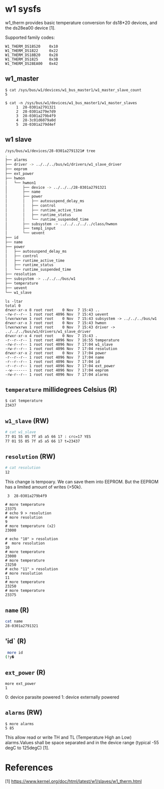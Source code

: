 # w1 sysfs

w1_therm provides basic temperature conversion for ds18*20 devices, and the ds28ea00 device [1].

Supported family codes:

```
W1_THERM_DS18S20 	0x10
W1_THERM_DS1822 	0x22
W1_THERM_DS18B20 	0x28
W1_THERM_DS1825 	0x3B
W1_THERM_DS28EA00 	0x42
```

## w1_master

```
$ cat /sys/bus/w1/devices/w1_bus_master1/w1_master_slave_count 
5

$ cat -n /sys/bus/w1/devices/w1_bus_master1/w1_master_slaves
     1	28-0301a2791321
     2	28-0301a279e7d9
     3	28-0301a279b4f9
     4	28-3c01d6079a0d
     5	28-0301a279d4ef
```


## w1 slave


```bash
/sys/bus/w1/devices/28-0301a2791321# tree
.
├── alarms
├── driver -> ../../../bus/w1/drivers/w1_slave_driver
├── eeprom
├── ext_power
├── hwmon
│   └── hwmon1
│       ├── device -> ../../../28-0301a2791321
│       ├── name
│       ├── power
│       │   ├── autosuspend_delay_ms
│       │   ├── control
│       │   ├── runtime_active_time
│       │   ├── runtime_status
│       │   └── runtime_suspended_time
│       ├── subsystem -> ../../../../../class/hwmon
│       ├── temp1_input
│       └── uevent
├── id
├── name
├── power
│   ├── autosuspend_delay_ms
│   ├── control
│   ├── runtime_active_time
│   ├── runtime_status
│   └── runtime_suspended_time
├── resolution
├── subsystem -> ../../../bus/w1
├── temperature
├── uevent
└── w1_slave
```

```
ls -ltar
total 0
drwxr-xr-x 8 root root    0 Nov  7 15:43 ..
-rw-r--r-- 1 root root 4096 Nov  7 15:43 uevent
lrwxrwxrwx 1 root root    0 Nov  7 15:43 subsystem -> ../../../bus/w1
drwxr-xr-x 3 root root    0 Nov  7 15:43 hwmon
lrwxrwxrwx 1 root root    0 Nov  7 15:43 driver -> ../../../bus/w1/drivers/w1_slave_driver
drwxr-xr-x 4 root root    0 Nov  7 15:43 .
-r--r--r-- 1 root root 4096 Nov  7 16:55 temperature
-rw-r--r-- 1 root root 4096 Nov  7 17:04 w1_slave
-rw-r--r-- 1 root root 4096 Nov  7 17:04 resolution
drwxr-xr-x 2 root root    0 Nov  7 17:04 power
-r--r--r-- 1 root root 4096 Nov  7 17:04 name
-r--r--r-- 1 root root 4096 Nov  7 17:04 id
-r--r--r-- 1 root root 4096 Nov  7 17:04 ext_power
--w------- 1 root root 4096 Nov  7 17:04 eeprom
-rw-r--r-- 1 root root 4096 Nov  7 17:04 alarms
```

## `temperature` millidegrees Celsius (R) 

```bash
$ cat temperature 
23437
```

## `w1_slave` (RW)

```bash
# cat w1_slave 
77 01 55 05 7f a5 a5 66 17 : crc=17 YES
77 01 55 05 7f a5 a5 66 17 t=23437
```

## `resolution` (RW)

```bash
# cat resolution 
12
```

This change is tempoary. We can save them into EEPROM. But the EEPROM has a limited amount of writes (>50k).


     3	28-0301a279b4f9

```
# more temperature 
23375
# echo 9 > resolution 
# more resolution 
9
# more temperature (x2) 
23000

# echo "10" > resolution 
#  more resolution 
10
# more temperature 
23000
# more temperature 
23250
# echo "11" > resolution 
# more resolution 
11
# more temperature 
23250
# more temperature 
23375
```





## `name` (R)

```bash
cat name 
28-0301a2791321
```

## 'id` (R)

```bash
 more id 
(!y�	
```

## `ext_power` (R)

```
more ext_power 
1
```
0: device parasite powered
1: device externally powered


## `alarms` (RW)

```
$ more alarms 
5 85
```

This allow read or write TH and TL (Temperature High an Low) alarms.Values shall be space separated and in the device range (typical -55 degC to 125degC) [1]. 



# References

[1] https://www.kernel.org/doc/html/latest/w1/slaves/w1_therm.html